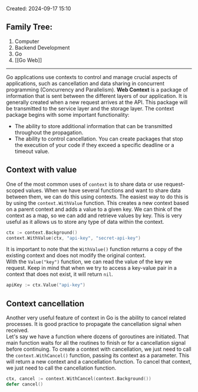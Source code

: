 Created: 2024-09-17 15:10
## Family Tree:
1. Computer
2. Backend Development
3. Go
4. [[Go Web]]
-- -
Go applications use contexts to control and manage crucial aspects of applications, such as cancellation and data sharing in concurrent programming (Concurrency and Parallelism).
**Web Context** is a package of information that is sent between the different layers of our application. It is generally created when a new request arrives at the API. This package will be transmitted to the service layer and the storage layer.
The context package begins with some important functionality:
- The ability to store additional information that can be transmitted throughout the propagation.
- The ability to control cancellation. You can create packages that stop the execution of your code if they exceed a specific deadline or a timeout value.
## Context with value
One of the most common uses of `context` is to share data or use request-scoped values. When we have several functions and want to share data between them, we can do this using contexts. The easiest way to do this is by using the `context.WithValue` function. This creates a new context based on a parent context and adds a value to a given key.
We can think of the context as a map, so we can add and retrieve values by key. This is very useful as it allows us to store any type of data within the context.
```go
ctx := context.Background()
context.WithValue(ctx, "api-key", "secret-api-key")
```
It is important to note that the `WithValue()` function returns a copy of the existing context and does not modify the original context.  
With the `Value("key")` function, we can read the value of the key we request. Keep in mind that when we try to access a key-value pair in a context that does not exist, it will return `nil`.
```go
apiKey := ctx.Value("api-key")
```
## Context cancellation
Another very useful feature of context in Go is the ability to cancel related processes. It is good practice to propagate the cancellation signal when received.  
Let's say we have a function where dozens of goroutines are initiated. That main function waits for all the routines to finish or for a cancellation signal before continuing.
To create a context with cancellation, we just need to call the `context.WithCancel()` function, passing its context as a parameter. This will return a new context and a cancellation function. To cancel that context, we just need to call the cancellation function.
```go
ctx, cancel := context.WithCancel(context.Background())
defer cancel()
```